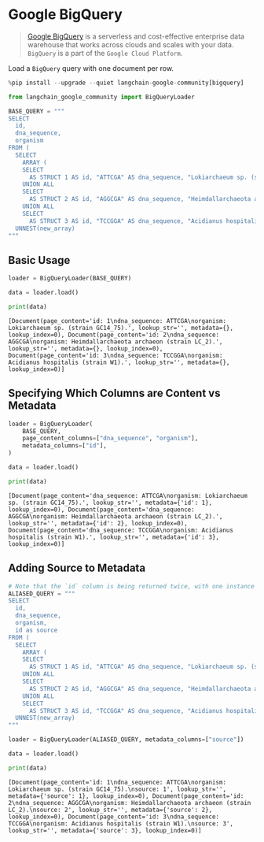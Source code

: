 # Google BigQuery

>[Google BigQuery](https://cloud.google.com/bigquery) is a serverless and cost-effective enterprise data warehouse that works across clouds and scales with your data.
`BigQuery` is a part of the `Google Cloud Platform`.

Load a `BigQuery` query with one document per row.


```python
%pip install --upgrade --quiet langchain-google-community[bigquery]
```


```python
from langchain_google_community import BigQueryLoader
```


```python
BASE_QUERY = """
SELECT
  id,
  dna_sequence,
  organism
FROM (
  SELECT
    ARRAY (
    SELECT
      AS STRUCT 1 AS id, "ATTCGA" AS dna_sequence, "Lokiarchaeum sp. (strain GC14_75)." AS organism
    UNION ALL
    SELECT
      AS STRUCT 2 AS id, "AGGCGA" AS dna_sequence, "Heimdallarchaeota archaeon (strain LC_2)." AS organism
    UNION ALL
    SELECT
      AS STRUCT 3 AS id, "TCCGGA" AS dna_sequence, "Acidianus hospitalis (strain W1)." AS organism) AS new_array),
  UNNEST(new_array)
"""
```

## Basic Usage


```python
loader = BigQueryLoader(BASE_QUERY)

data = loader.load()
```


```python
print(data)
```

    [Document(page_content='id: 1\ndna_sequence: ATTCGA\norganism: Lokiarchaeum sp. (strain GC14_75).', lookup_str='', metadata={}, lookup_index=0), Document(page_content='id: 2\ndna_sequence: AGGCGA\norganism: Heimdallarchaeota archaeon (strain LC_2).', lookup_str='', metadata={}, lookup_index=0), Document(page_content='id: 3\ndna_sequence: TCCGGA\norganism: Acidianus hospitalis (strain W1).', lookup_str='', metadata={}, lookup_index=0)]
    

## Specifying Which Columns are Content vs Metadata


```python
loader = BigQueryLoader(
    BASE_QUERY,
    page_content_columns=["dna_sequence", "organism"],
    metadata_columns=["id"],
)

data = loader.load()
```


```python
print(data)
```

    [Document(page_content='dna_sequence: ATTCGA\norganism: Lokiarchaeum sp. (strain GC14_75).', lookup_str='', metadata={'id': 1}, lookup_index=0), Document(page_content='dna_sequence: AGGCGA\norganism: Heimdallarchaeota archaeon (strain LC_2).', lookup_str='', metadata={'id': 2}, lookup_index=0), Document(page_content='dna_sequence: TCCGGA\norganism: Acidianus hospitalis (strain W1).', lookup_str='', metadata={'id': 3}, lookup_index=0)]
    

## Adding Source to Metadata


```python
# Note that the `id` column is being returned twice, with one instance aliased as `source`
ALIASED_QUERY = """
SELECT
  id,
  dna_sequence,
  organism,
  id as source
FROM (
  SELECT
    ARRAY (
    SELECT
      AS STRUCT 1 AS id, "ATTCGA" AS dna_sequence, "Lokiarchaeum sp. (strain GC14_75)." AS organism
    UNION ALL
    SELECT
      AS STRUCT 2 AS id, "AGGCGA" AS dna_sequence, "Heimdallarchaeota archaeon (strain LC_2)." AS organism
    UNION ALL
    SELECT
      AS STRUCT 3 AS id, "TCCGGA" AS dna_sequence, "Acidianus hospitalis (strain W1)." AS organism) AS new_array),
  UNNEST(new_array)
"""
```


```python
loader = BigQueryLoader(ALIASED_QUERY, metadata_columns=["source"])

data = loader.load()
```


```python
print(data)
```

    [Document(page_content='id: 1\ndna_sequence: ATTCGA\norganism: Lokiarchaeum sp. (strain GC14_75).\nsource: 1', lookup_str='', metadata={'source': 1}, lookup_index=0), Document(page_content='id: 2\ndna_sequence: AGGCGA\norganism: Heimdallarchaeota archaeon (strain LC_2).\nsource: 2', lookup_str='', metadata={'source': 2}, lookup_index=0), Document(page_content='id: 3\ndna_sequence: TCCGGA\norganism: Acidianus hospitalis (strain W1).\nsource: 3', lookup_str='', metadata={'source': 3}, lookup_index=0)]
    
